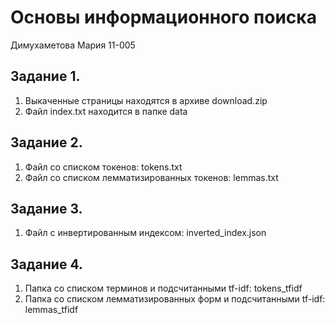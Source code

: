 # Основы информационного поиска
Димухаметова Мария 11-005

## Задание 1.
1. Выкаченные страницы находятся в архиве download.zip
2. Файл index.txt находится в папке data 

## Задание 2.
1. Файл со списком токенов: tokens.txt
2. Файл со списком лемматизированных токенов: lemmas.txt

## Задание 3.
1. Файл с инвертированным индексом: inverted_index.json

## Задание 4.
1. Папка со списком терминов и  подсчитанными  tf-idf: tokens_tfidf
2. Папка со списком лемматизированных форм  и  подсчитанными tf-idf: lemmas_tfidf 

